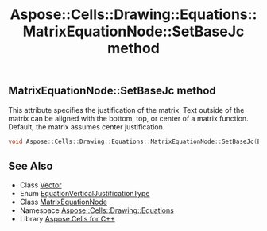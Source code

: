 ﻿---
title: Aspose::Cells::Drawing::Equations::MatrixEquationNode::SetBaseJc method
linktitle: SetBaseJc
second_title: Aspose.Cells for C++ API Reference
description: 'Aspose::Cells::Drawing::Equations::MatrixEquationNode::SetBaseJc method. This attribute specifies the justification of the matrix. Text outside of the matrix can be aligned with the bottom, top, or center of a matrix function. Default, the matrix assumes center justification in C++.'
type: docs
weight: 700
url: /cpp/aspose.cells.drawing.equations/matrixequationnode/setbasejc/
---
## MatrixEquationNode::SetBaseJc method


This attribute specifies the justification of the matrix. Text outside of the matrix can be aligned with the bottom, top, or center of a matrix function. Default, the matrix assumes center justification.

```cpp
void Aspose::Cells::Drawing::Equations::MatrixEquationNode::SetBaseJc(EquationVerticalJustificationType value)
```

## See Also

* Class [Vector](../../../aspose.cells/vector/)
* Enum [EquationVerticalJustificationType](../../equationverticaljustificationtype/)
* Class [MatrixEquationNode](../)
* Namespace [Aspose::Cells::Drawing::Equations](../../)
* Library [Aspose.Cells for C++](../../../)
